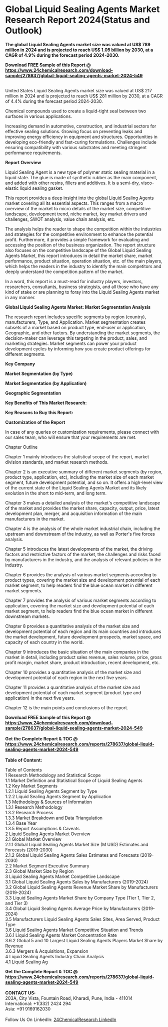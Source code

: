 <h1>Global Liquid Sealing Agents Market Research Report 2024(Status and Outlook)</h1><p><strong>The global Liquid Sealing Agents market size was valued at US$ 789 million in 2024 and is projected to reach US$ 1.05 billion by 2030, at a CAGR of 4.9% during the forecast period 2024-2030.</strong></p><p>
</p><p></p><div><b>Download FREE Sample of this Report @ 
            <a href="https://www.24chemicalresearch.com/download-sample/278637/global-liquid-sealing-agents-market-2024-549">
            https://www.24chemicalresearch.com/download-sample/278637/global-liquid-sealing-agents-market-2024-549</a></b></div><br><p>
</p><p>
United States Liquid Sealing Agents market size was valued at US$ 217 million in 2024 and is projected to reach US$ 281 million by 2030, at a CAGR of 4.4% during the forecast period 2024-2030.</p><p>
</p><p>
Chemical compounds used to create a liquid-tight seal between two surfaces in various applications.</p><p>
</p><p>
Increasing demand in automotive, construction, and industrial sectors for effective sealing solutions. Growing focus on preventing leaks and improving energy efficiency in equipment and structures. Opportunities in developing eco-friendly and fast-curing formulations. Challenges include ensuring compatibility with various substrates and meeting stringent performance requirements.</p><p>
</p><p>
<strong>Report Overview</strong></p><p>
Liquid Sealing Agent is a new type of polymer static sealing material in a liquid state. The glue is made of synthetic rubber as the main component, and added with other resins, fillers and additives. It is a semi-dry, visco-elastic liquid sealing gasket.</p><p>
This report provides a deep insight into the global Liquid Sealing Agents market covering all its essential aspects. This ranges from a macro overview of the market to micro details of the market size, competitive landscape, development trend, niche market, key market drivers and challenges, SWOT analysis, value chain analysis, etc.</p><p>
The analysis helps the reader to shape the competition within the industries and strategies for the competitive environment to enhance the potential profit. Furthermore, it provides a simple framework for evaluating and accessing the position of the business organization. The report structure also focuses on the competitive landscape of the Global Liquid Sealing Agents Market, this report introduces in detail the market share, market performance, product situation, operation situation, etc. of the main players, which helps the readers in the industry to identify the main competitors and deeply understand the competition pattern of the market.</p><p>
In a word, this report is a must-read for industry players, investors, researchers, consultants, business strategists, and all those who have any kind of stake or are planning to foray into the Liquid Sealing Agents market in any manner.</p><p>
<strong>Global Liquid Sealing Agents Market: Market Segmentation Analysis</strong></p><p>
The research report includes specific segments by region (country), manufacturers, Type, and Application. Market segmentation creates subsets of a market based on product type, end-user or application, Geographic, and other factors. By understanding the market segments, the decision-maker can leverage this targeting in the product, sales, and marketing strategies. Market segments can power your product development cycles by informing how you create product offerings for different segments.</p><p>
<strong>Key Company</strong></p><p>
</p><p>
</p><p><strong>Market Segmentation (by Type)</strong></p><p>
</p><p>
</p><p></p><p>
<strong>Market Segmentation (by Application)</strong></p><p>
</p><p>
</p><p></p><p>
<strong>Geographic Segmentation</strong></p><p>
</p><p>
</p><p></p><p>
<strong>Key Benefits of This Market Research:</strong></p><p>
</p><p>
</p><p></p><p>
<strong>Key Reasons to Buy this Report:</strong></p><p>
</p><p>
</p><p><strong>Customization of the Report</strong></p><p>
In case of any queries or customization requirements, please connect with our sales team, who will ensure that your requirements are met.</p><p>
Chapter Outline</p><p>
Chapter 1 mainly introduces the statistical scope of the report, market division standards, and market research methods.</p><p>
</p><p>
Chapter 2 is an executive summary of different market segments (by region, product type, application, etc), including the market size of each market segment, future development potential, and so on. It offers a high-level view of the current state of the Liquid Sealing Agents Market and its likely evolution in the short to mid-term, and long term.</p><p>
</p><p>
Chapter 3 makes a detailed analysis of the market's competitive landscape of the market and provides the market share, capacity, output, price, latest development plan, merger, and acquisition information of the main manufacturers in the market.</p><p>
</p><p>
Chapter 4 is the analysis of the whole market industrial chain, including the upstream and downstream of the industry, as well as Porter's five forces analysis.</p><p>
</p><p>
Chapter 5 introduces the latest developments of the market, the driving factors and restrictive factors of the market, the challenges and risks faced by manufacturers in the industry, and the analysis of relevant policies in the industry.</p><p>
</p><p>
Chapter 6 provides the analysis of various market segments according to product types, covering the market size and development potential of each market segment, to help readers find the blue ocean market in different market segments.</p><p>
</p><p>
Chapter 7 provides the analysis of various market segments according to application, covering the market size and development potential of each market segment, to help readers find the blue ocean market in different downstream markets.</p><p>
</p><p>
Chapter 8 provides a quantitative analysis of the market size and development potential of each region and its main countries and introduces the market development, future development prospects, market space, and capacity of each country in the world.</p><p>
</p><p>
Chapter 9 introduces the basic situation of the main companies in the market in detail, including product sales revenue, sales volume, price, gross profit margin, market share, product introduction, recent development, etc.</p><p>
</p><p>
Chapter 10 provides a quantitative analysis of the market size and development potential of each region in the next five years.</p><p>
</p><p>
Chapter 11 provides a quantitative analysis of the market size and development potential of each market segment (product type and application) in the next five years.</p><p>
</p><p>
Chapter 12 is the main points and conclusions of the report.</p><div><b>Download FREE Sample of this Report @ 
            <a href="https://www.24chemicalresearch.com/download-sample/278637/global-liquid-sealing-agents-market-2024-549">
            https://www.24chemicalresearch.com/download-sample/278637/global-liquid-sealing-agents-market-2024-549</a></b></div><br><div><b>Get the Complete Report & TOC @ 
            <a href="https://www.24chemicalresearch.com/reports/278637/global-liquid-sealing-agents-market-2024-549">
            https://www.24chemicalresearch.com/reports/278637/global-liquid-sealing-agents-market-2024-549</a></b></div><br>
            <b>Table of Content:</b><p>Table of Contents<br />
1 Research Methodology and Statistical Scope<br />
1.1 Market Definition and Statistical Scope of Liquid Sealing Agents<br />
1.2 Key Market Segments<br />
1.2.1 Liquid Sealing Agents Segment by Type<br />
1.2.2 Liquid Sealing Agents Segment by Application<br />
1.3 Methodology & Sources of Information<br />
1.3.1 Research Methodology<br />
1.3.2 Research Process<br />
1.3.3 Market Breakdown and Data Triangulation<br />
1.3.4 Base Year<br />
1.3.5 Report Assumptions & Caveats<br />
2 Liquid Sealing Agents Market Overview<br />
2.1 Global Market Overview<br />
2.1.1 Global Liquid Sealing Agents Market Size (M USD) Estimates and Forecasts (2019-2030)<br />
2.1.2 Global Liquid Sealing Agents Sales Estimates and Forecasts (2019-2030)<br />
2.2 Market Segment Executive Summary<br />
2.3 Global Market Size by Region<br />
3 Liquid Sealing Agents Market Competitive Landscape<br />
3.1 Global Liquid Sealing Agents Sales by Manufacturers (2019-2024)<br />
3.2 Global Liquid Sealing Agents Revenue Market Share by Manufacturers (2019-2024)<br />
3.3 Liquid Sealing Agents Market Share by Company Type (Tier 1, Tier 2, and Tier 3)<br />
3.4 Global Liquid Sealing Agents Average Price by Manufacturers (2019-2024)<br />
3.5 Manufacturers Liquid Sealing Agents Sales Sites, Area Served, Product Type<br />
3.6 Liquid Sealing Agents Market Competitive Situation and Trends<br />
3.6.1 Liquid Sealing Agents Market Concentration Rate<br />
3.6.2 Global 5 and 10 Largest Liquid Sealing Agents Players Market Share by Revenue<br />
3.6.3 Mergers & Acquisitions, Expansion<br />
4 Liquid Sealing Agents Industry Chain Analysis<br />
4.1 Liquid Sealing Ag</p><div><b>Get the Complete Report & TOC @ 
            <a href="https://www.24chemicalresearch.com/reports/278637/global-liquid-sealing-agents-market-2024-549">
            https://www.24chemicalresearch.com/reports/278637/global-liquid-sealing-agents-market-2024-549</a></b></div><br><b>CONTACT US:</b><br>
            203A, City Vista, Fountain Road, Kharadi, Pune, India - 411014<br>
            International: +1(332) 2424 294<br>
            Asia: +91 9169162030 <br><br>
            Follow Us On LinkedIn: <a href="https://www.linkedin.com/company/24chemicalresearch/">24ChemicalResearch LinkedIn</a>